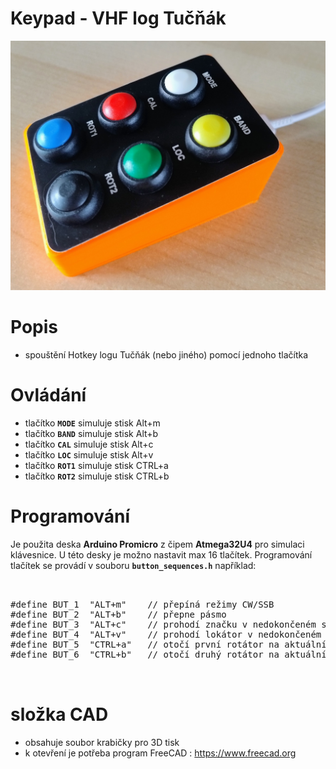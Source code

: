# Keypad - VHF log Tučňák

![Rotator_frame](https://github.com/DrumClock/OK1MFG/blob/main/Keypad_tucnak/IMG_keypad.jpg)

# Popis

 - spouštění Hotkey logu Tučňák (nebo jiného) pomocí jednoho tlačítka

 # Ovládání

 - tlačítko **`MODE`** simuluje stisk Alt+m 
 - tlačítko **`BAND`** simuluje stisk Alt+b 
 - tlačítko **`CAL`**  simuluje stisk Alt+c 
 - tlačítko **`LOC`**  simuluje stisk Alt+v 
 - tlačítko **`ROT1`** simuluje stisk CTRL+a 
 - tlačítko **`ROT2`** simuluje stisk CTRL+b 


 # Programování
 
  Je použita deska **Arduino Promicro** z čipem **Atmega32U4** pro simulaci klávesnice.
  U této desky je možno nastavit max 16 tlačítek.
  Programování tlačítek se provádí v souboru **`button_sequences.h`** například:
  
<pre> 

#define BUT_1  "ALT+m"    // přepíná režimy CW/SSB
#define BUT_2  "ALT+b"    // přepne pásmo
#define BUT_3  "ALT+c"    // prohodí značku v nedokončeném spojení
#define BUT_4  "ALT+v"    // prohodí lokátor v nedokončeném spojení
#define BUT_5  "CTRL+a"   // otočí první rotátor na aktuální azimut
#define BUT_6  "CTRL+b"   // otočí druhý rotátor na aktuální azimut   

 </pre>
 
# složka CAD
- obsahuje soubor krabičky pro 3D tisk 
- k otevření je potřeba program FreeCAD : https://www.freecad.org

 
